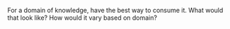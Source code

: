 For a domain of knowledge, have the best way to consume it. What would that look like? How would it vary based on domain?
